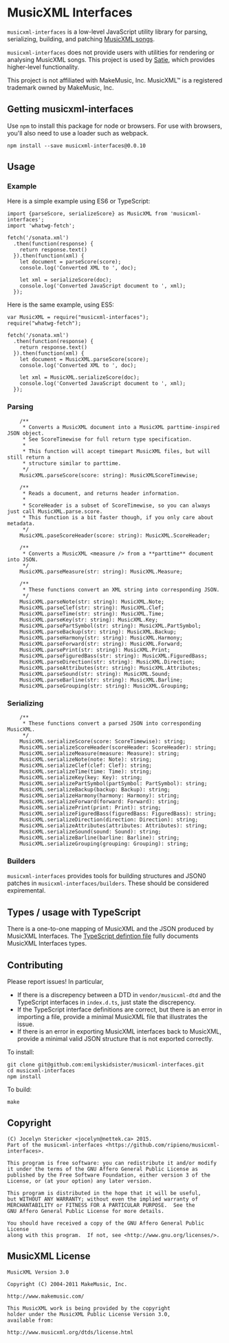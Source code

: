 # MusicXML Interfaces

`musicxml-interfaces` is a low-level JavaScript utility library for parsing, serializing, building, and patching
[MusicXML songs](http://www.musicxml.com/).

`musicxml-interfaces` does not provide users with utilities for rendering or analysing MusicXML songs.
This project is used by [Satie](https://nettek.ca/satie), which provides higher-level functionality.

This project is not affiliated with MakeMusic, Inc. MusicXML™ is a registered trademark owned by MakeMusic, Inc.

## Getting musicxml-interfaces

Use `npm` to install this package for node or browsers.
For use with browsers, you'll also need to use a loader such as webpack.

```
npm install --save musicxml-interfaces@0.0.10
```

## Usage

### Example

Here is a simple example using ES6 or TypeScript:

```
import {parseScore, serializeScore} as MusicXML from 'musicxml-interfaces';
import 'whatwg-fetch';

fetch('/sonata.xml')
  .then(function(response) {
    return response.text()
  }).then(function(xml) {
    let document = parseScore(score);
    console.log('Converted XML to ', doc);

    let xml = serializeScore(doc);
    console.log('Converted JavaScript document to ', xml);
  });
```

Here is the same example, using ES5:

```
var MusicXML = require("musicxml-interfaces");
require("whatwg-fetch");

fetch('/sonata.xml')
  .then(function(response) {
    return response.text()
  }).then(function(xml) {
    let document = MusicXML.parseScore(score);
    console.log('Converted XML to ', doc);

    let xml = MusicXML.serializeScore(doc);
    console.log('Converted JavaScript document to ', xml);
  });
```

### Parsing

```
    /**
     * Converts a MusicXML document into a MusicXML parttime-inspired JSON object.
     * See ScoreTimewise for full return type specification.
     *
     * This function will accept timepart MusicXML files, but will still return a
     * structure similar to parttime.
     */
    MusicXML.parseScore(score: string): MusicXMLScoreTimewise;

    /**
     * Reads a document, and returns header information.
     *
     * ScoreHeader is a subset of ScoreTimewise, so you can always just call MusicXML.parse.score.
     * This function is a bit faster though, if you only care about metadata.
     */
    MusicXML.paseScoreHeader(score: string): MusicXML.ScoreHeader;

    /**
     * Converts a MusicXML <measure /> from a **parttime** document into JSON.
     */
    MusicXML.parseMeasure(str: string): MusicXML.Measure;

    /**
     * These functions convert an XML string into corresponding JSON.
     */
    MusicXML.parseNote(str: string): MusicXML.Note;
    MusicXML.parseClef(str: string): MusicXML.Clef;
    MusicXML.parseTime(str: string): MusicXML.Time;
    MusicXML.parseKey(str: string): MusicXML.Key;
    MusicXML.parsePartSymbol(str: string): MusicXML.PartSymbol;
    MusicXML.parseBackup(str: string): MusicXML.Backup;
    MusicXML.parseHarmony(str: string): MusicXML.Harmony;
    MusicXML.parseForward(str: string): MusicXML.Forward;
    MusicXML.parsePrint(str: string): MusicXML.Print;
    MusicXML.parseFiguredBass(str: string): MusicXML.FiguredBass;
    MusicXML.parseDirection(str: string): MusicXML.Direction;
    MusicXML.parseAttributes(str: string): MusicXML.Attributes;
    MusicXML.parseSound(str: string): MusicXML.Sound;
    MusicXML.parseBarline(str: string): MusicXML.Barline;
    MusicXML.parseGrouping(str: string): MusicXML.Grouping;
```

### Serializing

```
    /**
     * These functions convert a parsed JSON into corresponding MusicXML.
     */
    MusicXML.serializeScore(score: ScoreTimewise): string;
    MusicXML.serializeScoreHeader(scoreHeader: ScoreHeader): string;
    MusicXML.serializeMeasure(measure: Measure): string;
    MusicXML.serializeNote(note: Note): string;
    MusicXML.serializeClef(clef: Clef): string;
    MusicXML.serializeTime(time: Time): string;
    MusicXML.serializeKey(key: Key): string;
    MusicXML.serializePartSymbol(partSymbol: PartSymbol): string;
    MusicXML.serializeBackup(backup: Backup): string;
    MusicXML.serializeHarmony(harmony: Harmony): string;
    MusicXML.serializeForward(forward: Forward): string;
    MusicXML.serializePrint(print: Print): string;
    MusicXML.serializeFiguredBass(figuredBass: FiguredBass): string;
    MusicXML.serializeDirection(direction: Direction): string;
    MusicXML.serializeAttributes(attributes: Attributes): string;
    MusicXML.serializeSound(sound: Sound): string;
    MusicXML.serializeBarline(barline: Barline): string;
    MusicXML.serializeGrouping(grouping: Grouping): string;
```

### Builders

`musicxml-interfaces` provides tools for building structures and JSON0 patches in `musicxml-interfaces/builders`.
These should be considered expiremental.

## Types / usage with TypeScript

There is a one-to-one mapping of MusicXML and the JSON produced by MusicXML Interfaces.
The [TypeScript defintion file](index.d.ts) fully documents MusicXML Interfaces types.

## Contributing

Please report issues! In particular,

- If there is a discrepency between a DTD in `vendor/musicxml-dtd` and the TypeScript interfaces in `index.d.ts`, just state the discrepency.
- If the TypeScript interface definitions are correct, but there is an error in importing a file, provide a minimal MusicXML file that illustrates the issue.
- If there is an error in exporting MusicXML interfaces back to MusicXML, provide a minimal valid JSON structure that is not exported correctly.

To install:

```
git clone git@github.com:emilyskidsister/musicxml-interfaces.git
cd musicxml-interfaces
npm install
```

To build:

```
make
```

## Copyright

```
(C) Jocelyn Stericker <jocelyn@nettek.ca> 2015.
Part of the musicxml-interfaces <https://github.com/ripieno/musicxml-interfaces>.

This program is free software: you can redistribute it and/or modify
it under the terms of the GNU Affero General Public License as
published by the Free Software Foundation, either version 3 of the
License, or (at your option) any later version.

This program is distributed in the hope that it will be useful,
but WITHOUT ANY WARRANTY; without even the implied warranty of
MERCHANTABILITY or FITNESS FOR A PARTICULAR PURPOSE.  See the
GNU Affero General Public License for more details.

You should have received a copy of the GNU Affero General Public License
along with this program.  If not, see <http://www.gnu.org/licenses/>.
```

## MusicXML License

```
MusicXML Version 3.0

Copyright (C) 2004-2011 MakeMusic, Inc.

http://www.makemusic.com/

This MusicXML work is being provided by the copyright
holder under the MusicXML Public License Version 3.0,
available from:

http://www.musicxml.org/dtds/license.html
```
